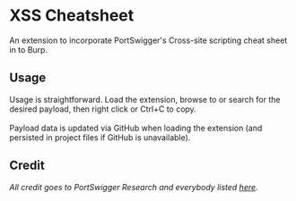 # XSS Cheatsheet
An extension to incorporate PortSwigger's Cross-site scripting cheat sheet in to Burp.

## Usage
Usage is straightforward. Load the extension, browse to or search for the desired payload, then right click or Ctrl+C to copy.<br><br>
Payload data is updated via GitHub when loading the extension (and persisted in project files if GitHub is unavailable).

## Credit
*All credit goes to PortSwigger Research and everybody listed <a href=https://portswigger.net/web-security/cross-site-scripting/cheat-sheet#credits>here</a>.*